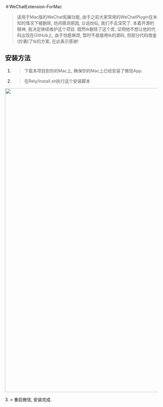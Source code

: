 ＃WeChatExtension-ForMac

> 适用于Mac版的WeChat拓展功能, 由于之前大家常用的WeChatPlugin在未知的情况下被删除, 坊间猜测原因, 众说纷纭, 我们不去深究了.
本着开源的精神, 我决定继续维护这个项目. 既然tk删除了这个库, 证明他不想让他的代码出现在GitHub上, 由于怕惹麻烦, 暂时不直接用tk的源码, 但部分代码借鉴(抄袭)了tk的方案, 在此表示感谢!

## 安装方法
1. > 下载本项目到你的Mac上, 确保你的Mac上已经安装了微信App.

2. > 在Rely/Install.sh执行这个安装脚本
<p align="center">
<img src="https://github.com/MustangYM/WeChatExtension-ForMac/blob/master/WeChatExtension/Rely/Pictures/QQ20190425-155120%402x.png" width="1000px"/>
</p>
3. > 重启微信, 安装完成.
